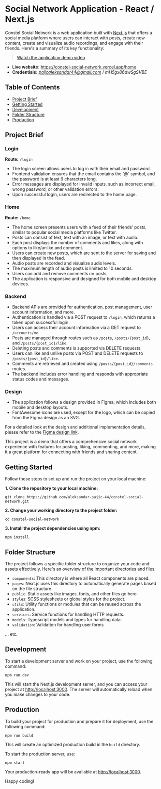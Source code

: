 
# Social Network Application - React / Next.js

Constel Social Network is a web application built with [Next.js](https://nextjs.org/) that offers a social media platform where users can interact with posts, create new content, create and visualize audio recordings, and engage with their friends. Here's a summary of its key functionality:

> [Watch the application demo video](https://www.loom.com/share/c243c2cdf4aa44bab76ef56409165646?sid=cf38de98-6a69-471d-8e9e-7f44a98e7633)
> 
 - **Live website:** https://constel-social-network.vercel.app/home
 - **Credentials:** *pajicaleksandar44@gmail.com* / *mH5gx86dwSgSVBE*

## Table of Contents

- [Project Brief](#project-brief)
- [Getting Started](#getting-started)
- [Development](#development)
- [Folder Structure](#folder-structure)
- [Production](#production)

## Project Brief

### Login

**Route:** `/login`
- The login screen allows users to log in with their email and password.
- Frontend validation ensures that the email contains the '@' symbol, and the password is at least 6 characters long.
- Error messages are displayed for invalid inputs, such as incorrect email, wrong password, or other validation errors.
- Upon successful login, users are redirected to the home page.

### Home
**Route:** `/home`
- The home screen presents users with a feed of their friends' posts, similar to popular social media platforms like Twitter.
- Posts can consist of text, text with an image, or text with audio.
- Each post displays the number of comments and likes, along with options to like/unlike and comment.
- Users can create new posts, which are sent to the server for saving and then displayed in the feed.
-   Audio posts are recorded and visualize audio levels.
- The maximum length of audio posts is limited to 10 seconds.
- Users can add and remove comments on posts.
- The application is responsive and designed for both mobile and desktop devices.

### Backend
- Backend APIs are provided for authentication, post management, user account information, and more.
- Authentication is handled via a POST request to `/login`, which returns a token upon successful login.
- Users can access their account information via a GET request to `/accounts/me`.
- Posts are managed through routes such as `/posts`, `/posts/{post_id}`, and `/posts/{post_id}/like`.
- Deleting posts and comments is supported via DELETE requests.
- Users can like and unlike posts via POST and DELETE requests to `/posts/{post_id}/like`.
- Comments are retrieved and created using `/posts/{post_id}/comments` routes.
- The backend includes error handling and responds with appropriate status codes and messages.

### Design
- The application follows a design provided in Figma, which includes both mobile and desktop layouts.
- FontAwesome icons are used, except for the logo, which can be copied from the Figma design as an SVG.

For a detailed look at the design and additional implementation details, please refer to the [Figma design link](https://www.figma.com/file/CsDymzCuWqFQNzSHBTdZR1/Front-End-Zadatak?type=design&node-id=0-1&mode=design).

This project is a demo that offers a comprehensive social network experience with features for posting, liking, commenting, and more, making it a great platform for connecting with friends and sharing content.

## Getting Started

Follow these steps to set up and run the project on your local machine:

**1. Clone the repository to your local machine:**

`git clone https://github.com/aleksandar-pajic-44/constel-social-network.git`

**2.  Change your working directory to the project folder:**

`cd constel-social-network` 

**3.  Install the project dependencies using npm:**

`npm install` 

## Folder Structure

The project follows a specific folder structure to organize your code and assets effectively. Here's an overview of the important directories and files:

-   `components`: This directory is where all React components are placed.
-   `pages`: Next.js uses this directory to automatically generate pages based on the file structure.
-   `public`: Static assets like images, fonts, and other files go here.
-   `styles`: SCSS stylesheets or global styles for the project.
-   `utils`: Utility functions or modules that can be reused across the application.
-   `services`: Service functions for handling HTTP requests.
-   `models`: Typescript models and types for handling data.
-   `validation`: Validation for handling user forms

... etc.

## Development

To start a development server and work on your project, use the following command:

`npm run dev` 

This will start the Next.js development server, and you can access your project at [http://localhost:3000](http://localhost:3000/). The server will automatically reload when you make changes to your code.

## Production

To build your project for production and prepare it for deployment, use the following command:

`npm run build` 

This will create an optimized production build in the `build` directory.

To start the production server, use:

`npm start` 

Your production-ready app will be available at [http://localhost:3000](http://localhost:3000/).

Happy coding!

